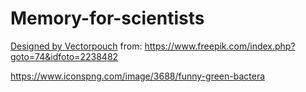 # Memory-for-scientists

<a href="https://www.freepik.com/free-vector/cartoon-cute-monster-set-funny-fantastic-creatures-with-angry-happy-surprised-emotions_2238482.htm">Designed by Vectorpouch</a>
from:
https://www.freepik.com/index.php?goto=74&idfoto=2238482

https://www.iconspng.com/image/3688/funny-green-bactera